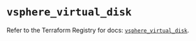 # `vsphere_virtual_disk`

Refer to the Terraform Registry for docs: [`vsphere_virtual_disk`](https://registry.terraform.io/providers/hashicorp/vsphere/2.11.1/docs/resources/virtual_disk).
